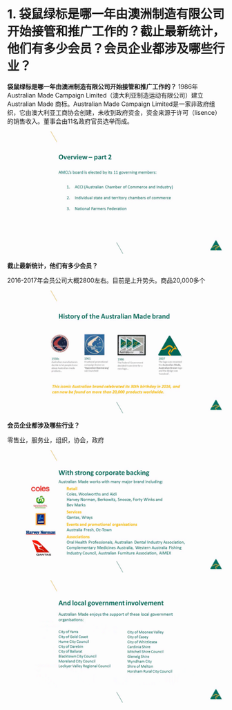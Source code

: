 # 1. 袋鼠绿标是哪一年由澳洲制造有限公司开始接管和推广工作的？截止最新统计，他们有多少会员？会员企业都涉及哪些行业？

**袋鼠绿标是哪一年由澳洲制造有限公司开始接管和推广工作的？**
1986年Australian Made Campaign Limited（澳大利亚制造运动有限公司）建立Australian Made 商标。Australian Made Campaign Limited是一家非政府组织，它由澳大利亚工商协会创建，未收到政府资金，资金来源于许可（lisence）的销售收入。董事会由11名政府官员选举而成。

![alt text][logo0]

[logo0]: 澳大利亚made董事会的选举.png "Logo Title Text 2"

**截止最新统计，他们有多少会员？**

2016-2017年会员公司大概2800左右。目前是上升势头。商品20,000多个

![alt text][logo1]

[logo1]: 商品统计.png "Logo Title Text 2"

**会员企业都涉及哪些行业？**

零售业，服务业，组织，协会，政府

![alt text][logo2]

[logo2]: parter行业.png "Logo Title Text 2"

![alt text][logo3]

[logo3]: parter本地政府.png "Logo Title Text 2"
